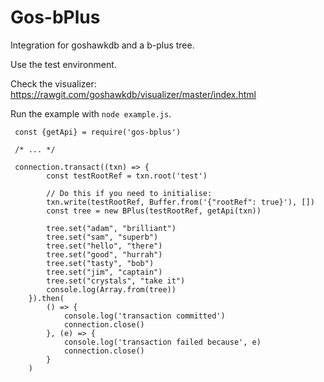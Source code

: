 Gos-bPlus
=========

Integration for goshawkdb and a b-plus tree.

Use the test environment.

Check the visualizer: https://rawgit.com/goshawkdb/visualizer/master/index.html

Run the example with `node example.js`.

```
 const {getApi} = require('gos-bplus')

 /* ... */

 connection.transact((txn) => {
		const testRootRef = txn.root('test')

		// Do this if you need to initialise:
		txn.write(testRootRef, Buffer.from('{"rootRef": true}'), [])
		const tree = new BPlus(testRootRef, getApi(txn))

		tree.set("adam", "brilliant")
		tree.set("sam", "superb")
		tree.set("hello", "there")
		tree.set("good", "hurrah")
		tree.set("tasty", "bob")
		tree.set("jim", "captain")
		tree.set("crystals", "take it")
		console.log(Array.from(tree))
	}).then(
		() => {
			console.log('transaction committed')
			connection.close()
		}, (e) => {
			console.log('transaction failed because', e)
			connection.close()
		}
	)
```